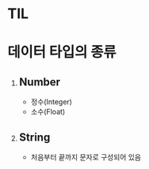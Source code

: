 # TIL

# 데이터 타입의 종류

1. ## Number

    - 정수(Integer)
    - 소수(Float)

2. ## String
    - 처음부터 끝까지 문자로 구성되어 있음
